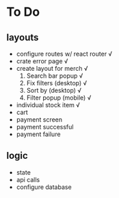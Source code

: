 # To Do

## layouts
- configure routes w/ react router √
- crate error page √
- create layout for merch √
  1. Search bar popup √
  1. Fix filters (desktop) √
  1. Sort by (desktop) √
  1. Filter popup (mobile) √
- individual stock item √
- cart
- payment screen
- payment successful
- payment failure

## logic
- state
- api calls
- configure database
